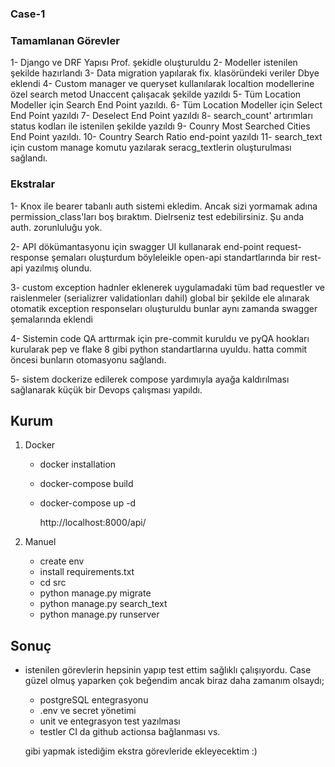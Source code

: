 
### Case-1

### Tamamlanan Görevler

1- Django ve DRF Yapısı Prof. şekidle oluşturuldu
2- Modeller istenilen şekilde hazırlandı
3- Data migration yapılarak fix. klasöründeki veriler Dbye eklendi
4- Custom manager ve queryset kullanılarak localtion modellerine özel search metod Unaccent çalışacak şekilde  yazıldı
5- Tüm Location Modeller için Search End Point yazıldı.
6- Tüm Location Modeller için Select End Point yazıldı
7- Deselect End Point yazıldı
8- search_count' artırımları status kodları ile istenilen şekilde yazıldı
9- Counry Most Searched Cities End Point yazıldı.
10- Country Search Ratio end-point yazıldı
11- search_text için custom manage komutu yazılarak seracg_textlerin oluşturulması sağlandı.

### Ekstralar

1- Knox ile bearer tabanlı auth sistemi ekledim. Ancak sizi yormamak adına permission_class'ları boş bıraktım. Dielrseniz test edebilirsiniz. Şu  anda auth. zorunluluğu yok.

2- API dökümantasyonu için swagger UI kullanarak end-point request-response şemaları oluşturdum böyleleikle open-api standartlarında bir rest-api yazılmış olundu.


3- custom exception hadnler eklenerek uygulamadaki tüm bad requestler ve raislenmeler (serializrer validationları dahil) global bir şekilde ele alınarak otomatik exception responseları oluşturuldu bunlar aynı zamanda swagger şemalarında eklendi

4- Sistemin code QA arttırmak için pre-commit kuruldu ve  pyQA hookları kurularak pep ve flake 8 gibi python standartlarına uyuldu. hatta commit öncesi bunların otomasyonu sağlandı.

5- sistem dockerize edilerek compose yardımıyla ayağa kaldırılması sağlanarak küçük bir Devops çalışması yapıldı.

## Kurum
1.  Docker
    - docker installation
    - docker-compose build
    - docker-compose up -d

        http://localhost:8000/api/

2. Manuel

    - create env
    - install requirements.txt
    - cd src
    - python manage.py migrate
    - python manage.py search_text
    - python manage.py runserver

## Sonuç

- istenilen görevlerin hepsinin yapıp test ettim sağlıklı çalışıyordu. Case güzel olmuş yaparken çok beğendim ancak biraz daha zamanım olsaydı;

    - postgreSQL entegrasyonu
    - .env ve secret yönetimi
    - unit ve entegrasyon test yazılması
    - testler CI da github actionsa bağlanması vs.

    gibi yapmak istediğim ekstra görevleride ekleyecektim :)

